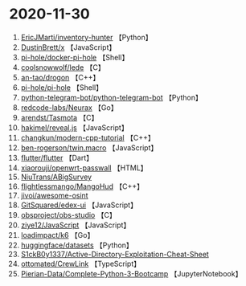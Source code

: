 # 2020-11-30

1. [EricJMarti/inventory-hunter](https://github.com/EricJMarti/inventory-hunter) 【Python】
2. [DustinBrett/x](https://github.com/DustinBrett/x) 【JavaScript】
3. [pi-hole/docker-pi-hole](https://github.com/pi-hole/docker-pi-hole) 【Shell】
4. [coolsnowwolf/lede](https://github.com/coolsnowwolf/lede) 【C】
5. [an-tao/drogon](https://github.com/an-tao/drogon) 【C++】
6. [pi-hole/pi-hole](https://github.com/pi-hole/pi-hole) 【Shell】
7. [python-telegram-bot/python-telegram-bot](https://github.com/python-telegram-bot/python-telegram-bot) 【Python】
8. [redcode-labs/Neurax](https://github.com/redcode-labs/Neurax) 【Go】
9. [arendst/Tasmota](https://github.com/arendst/Tasmota) 【C】
10. [hakimel/reveal.js](https://github.com/hakimel/reveal.js) 【JavaScript】
11. [changkun/modern-cpp-tutorial](https://github.com/changkun/modern-cpp-tutorial) 【C++】
12. [ben-rogerson/twin.macro](https://github.com/ben-rogerson/twin.macro) 【JavaScript】
13. [flutter/flutter](https://github.com/flutter/flutter) 【Dart】
14. [xiaorouji/openwrt-passwall](https://github.com/xiaorouji/openwrt-passwall) 【HTML】
15. [NiuTrans/ABigSurvey](https://github.com/NiuTrans/ABigSurvey) 
16. [flightlessmango/MangoHud](https://github.com/flightlessmango/MangoHud) 【C++】
17. [jivoi/awesome-osint](https://github.com/jivoi/awesome-osint) 
18. [GitSquared/edex-ui](https://github.com/GitSquared/edex-ui) 【JavaScript】
19. [obsproject/obs-studio](https://github.com/obsproject/obs-studio) 【C】
20. [ziye12/JavaScript](https://github.com/ziye12/JavaScript) 【JavaScript】
21. [loadimpact/k6](https://github.com/loadimpact/k6) 【Go】
22. [huggingface/datasets](https://github.com/huggingface/datasets) 【Python】
23. [S1ckB0y1337/Active-Directory-Exploitation-Cheat-Sheet](https://github.com/S1ckB0y1337/Active-Directory-Exploitation-Cheat-Sheet) 
24. [ottomated/CrewLink](https://github.com/ottomated/CrewLink) 【TypeScript】
25. [Pierian-Data/Complete-Python-3-Bootcamp](https://github.com/Pierian-Data/Complete-Python-3-Bootcamp) 【JupyterNotebook】
